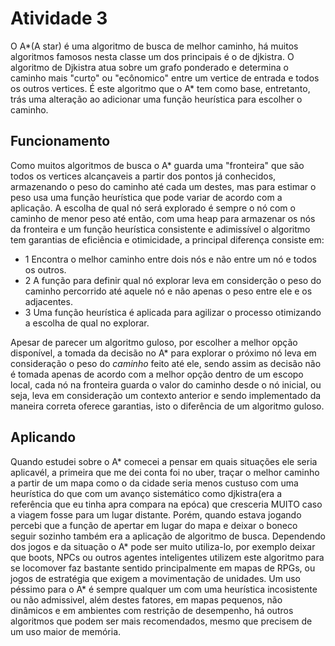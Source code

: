 # Atividade 3
O A*(A star) é uma algoritmo de busca de melhor caminho, há muitos algoritmos famosos nesta classe um dos principais é o de djkistra. O algoritmo de Djkistra atua sobre um grafo ponderado e determina o caminho mais "curto" ou "ecônomico" entre um vertice de entrada e todos os outros vertices. É este algoritmo que o A* tem como base, entretanto, trás uma alteração ao adicionar uma função heurística para escolher o caminho.
 
## Funcionamento
Como muitos algoritmos de busca o A* guarda uma "fronteira" que são todos os vertices alcançaveis a partir dos pontos já conhecidos, armazenando o peso do caminho até cada um destes, mas para estimar o peso usa uma função heurística que pode variar de acordo com a aplicação. A escolha de qual nó será explorado é sempre o nó com o caminho de menor peso até então, com uma heap para armazenar os nós da fronteira e um função heurística consistente e adimissível o algoritmo tem garantias de eficiência e otimicidade, a principal diferença consiste em:

- 1 Encontra o melhor caminho entre dois nós e não entre um nó e todos os outros.
- 2 A função para definir qual nó explorar leva em considerção o peso do caminho percorrido até aquele nó e não apenas o peso entre ele e os adjacentes. 
- 3 Uma função heurística é aplicada para agilizar o processo otimizando a escolha de qual no explorar.

Apesar de parecer um algoritmo guloso, por escolher a melhor opção disponível, a tomada da decisão no A* para explorar o próximo nó leva em consideração o peso do *caminho* feito até ele, sendo assim as decisão não é tomada apenas de acordo com a melhor opção dentro de um escopo local, cada nó na fronteira guarda o valor do caminho desde o nó inicial, ou seja, leva em consideração um contexto anterior e sendo implementado da maneira correta oferece garantias, isto o diferência de um algoritmo guloso. 

## Aplicando
Quando estudei sobre o A* comecei a pensar em quais situações ele seria aplicavél, a primeira que me dei conta foi no uber, traçar o melhor caminho a partir de um mapa como o da cidade seria menos custuso com uma heurística do que com um avanço sistemático como djkistra(era a referência que eu tinha apra compara na epóca) que cresceria MUITO caso a viagem fosse para um lugar distante. Porém, quando estava jogando percebi que a função de apertar em lugar do mapa e deixar o boneco seguir sozinho também era a aplicação de algoritmo de busca. Dependendo dos jogos e da situação o A* pode ser muito utiliza-lo, por exemplo deixar que boots, NPCs ou outros agentes inteligentes utilizem este algoritmo para se locomover faz bastante sentido principalmente em mapas de RPGs, ou jogos de estratégia que exigem a movimentação de unidades. Um uso péssimo para o A* é sempre qualquer um com uma heurística incosistente ou não admissivel, além destes fatores, em mapas pequenos, não dinâmicos e em ambientes com restrição de desempenho, há outros algoritmos que podem ser mais recomendados, mesmo que precisem de um uso maior de memória.  